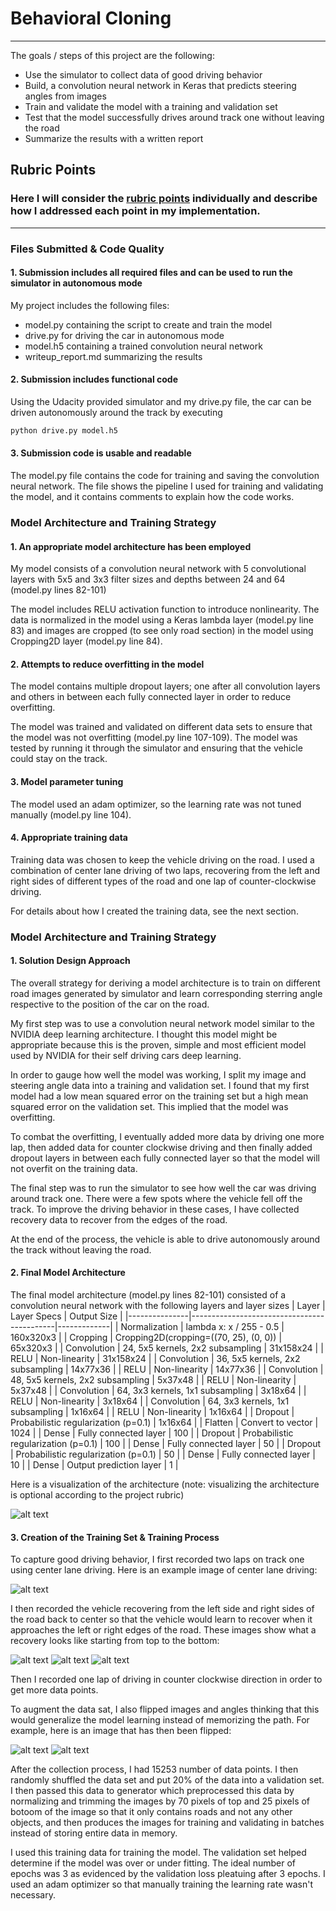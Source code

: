 # **Behavioral Cloning** 

---
The goals / steps of this project are the following:
* Use the simulator to collect data of good driving behavior
* Build, a convolution neural network in Keras that predicts steering angles from images
* Train and validate the model with a training and validation set
* Test that the model successfully drives around track one without leaving the road
* Summarize the results with a written report


[//]: # (Image References)

[image1]: ./examples/nvidia-cnn-architecture.jpg "Model Visualization"
[image2]: ./examples/center_image.jpg "Center Image"
[image3]: ./examples/recovery_center_1.jpg "Recovery Image"
[image4]: ./examples/recovery_center_2.jpg "Recovery Image"
[image5]: ./examples/recovery_center_3.jpg "Recovery Image"
[image6]: ./examples/orig_image.jpg "Normal Image"
[image7]: ./examples/flipped_image.jpg "Flipped Image"

## Rubric Points
### Here I will consider the [rubric points](https://review.udacity.com/#!/rubrics/432/view) individually and describe how I addressed each point in my implementation.  

---
### Files Submitted & Code Quality

#### 1. Submission includes all required files and can be used to run the simulator in autonomous mode

My project includes the following files:
* model.py containing the script to create and train the model
* drive.py for driving the car in autonomous mode
* model.h5 containing a trained convolution neural network 
* writeup_report.md summarizing the results

#### 2. Submission includes functional code
Using the Udacity provided simulator and my drive.py file, the car can be driven autonomously around the track by executing 
```sh
python drive.py model.h5
```

#### 3. Submission code is usable and readable

The model.py file contains the code for training and saving the convolution neural network. The file shows the pipeline I used for training and validating the model, and it contains comments to explain how the code works.

### Model Architecture and Training Strategy

#### 1. An appropriate model architecture has been employed

My model consists of a convolution neural network with 5 convolutional layers with 5x5 and 3x3 filter sizes and depths between 24 and 64 (model.py lines 82-101) 

The model includes RELU activation function to introduce nonlinearity. The data is normalized in the model using a Keras lambda layer (model.py line 83) and images are cropped (to see only road section) in the model using Cropping2D layer (model.py line 84).

#### 2. Attempts to reduce overfitting in the model

The model contains multiple dropout layers; one after all convolution layers and others in between each fully connected layer in order to reduce overfitting. 

The model was trained and validated on different data sets to ensure that the model was not overfitting (model.py line 107-109). The model was tested by running it through the simulator and ensuring that the vehicle could stay on the track.

#### 3. Model parameter tuning

The model used an adam optimizer, so the learning rate was not tuned manually (model.py line 104).

#### 4. Appropriate training data

Training data was chosen to keep the vehicle driving on the road. I used a combination of center lane driving of two laps, recovering from the left and right sides of different types of the road and one lap of counter-clockwise driving.

For details about how I created the training data, see the next section. 

### Model Architecture and Training Strategy

#### 1. Solution Design Approach

The overall strategy for deriving a model architecture is to train on different road images generated by simulator and learn corresponding sterring angle respective to the position of the car on the road.

My first step was to use a convolution neural network model similar to the NVIDIA deep learning architecture. I thought this model might be appropriate because this is the proven, simple and most efficient model used by NVIDIA for their self driving cars deep learning.

In order to gauge how well the model was working, I split my image and steering angle data into a training and validation set. I found that my first model had a low mean squared error on the training set but a high mean squared error on the validation set. This implied that the model was overfitting. 

To combat the overfitting, I eventually added more data by driving one more lap, then added data for counter clockwise driving and then finally added dropout layers in between each fully connected layer so that the model will not overfit on the training data.

The final step was to run the simulator to see how well the car was driving around track one. There were a few spots where the vehicle fell off the track. To improve the driving behavior in these cases, I have collected recovery data to recover from the edges of the road.

At the end of the process, the vehicle is able to drive autonomously around the track without leaving the road.

#### 2. Final Model Architecture

The final model architecture (model.py lines 82-101) consisted of a convolution neural network with the following layers and layer sizes | Layer         | Layer Specs                                | Output Size |
|---------------|--------------------------------------------|-------------|
| Normalization | lambda x: x / 255 - 0.5                    | 160x320x3   |
| Cropping      | Cropping2D(cropping=((70, 25), (0, 0))     | 65x320x3    |
| Convolution   | 24, 5x5 kernels, 2x2 subsampling           | 31x158x24   |
| RELU          | Non-linearity                              | 31x158x24   |
| Convolution   | 36, 5x5 kernels, 2x2 subsampling           | 14x77x36    |
| RELU          | Non-linearity                              | 14x77x36    |
| Convolution   | 48, 5x5 kernels, 2x2 subsampling           | 5x37x48     |
| RELU          | Non-linearity                              | 5x37x48     |
| Convolution   | 64, 3x3 kernels, 1x1 subsampling           | 3x18x64     |
| RELU          | Non-linearity                              | 3x18x64     |
| Convolution   | 64, 3x3 kernels, 1x1 subsampling           | 1x16x64     |
| RELU          | Non-linearity                              | 1x16x64     |
| Dropout       | Probabilistic regularization (p=0.1)       | 1x16x64     |
| Flatten       | Convert to vector                          | 1024        |
| Dense         | Fully connected layer                      | 100         |
| Dropout       | Probabilistic regularization (p=0.1)       | 100         |
| Dense         | Fully connected layer                      | 50          |
| Dropout       | Probabilistic regularization (p=0.1)       | 50          |
| Dense         | Fully connected layer                      | 10          |
| Dense         | Output prediction layer                    | 1           |

Here is a visualization of the architecture (note: visualizing the architecture is optional according to the project rubric)

![alt text][image1]

#### 3. Creation of the Training Set & Training Process

To capture good driving behavior, I first recorded two laps on track one using center lane driving. Here is an example image of center lane driving:

![alt text][image2]

I then recorded the vehicle recovering from the left side and right sides of the road back to center so that the vehicle would learn to recover when it approaches the left or right edges of the road. These images show what a recovery looks like starting from top to the bottom:

![alt text][image3]
![alt text][image4]
![alt text][image5]

Then I recorded one lap of driving in counter clockwise direction in order to get more data points.

To augment the data sat, I also flipped images and angles thinking that this would generalize the model learning instead of memorizing the path. For example, here is an image that has then been flipped:

![alt text][image6]
![alt text][image7]

After the collection process, I had 15253 number of data points. I then randomly shuffled the data set and put 20% of the data into a validation set. I then passed this data to generator which preprocessed this data by normalizing and trimming the images by 70 pixels of top and 25 pixels of botoom of the image so that it only contains roads and not any other objects, and then produces the images for training and validating in batches instead of storing entire data in memory.

I used this training data for training the model. The validation set helped determine if the model was over or under fitting. The ideal number of epochs was 3 as evidenced by the validation loss pleatuing after 3 epochs. I used an adam optimizer so that manually training the learning rate wasn't necessary.